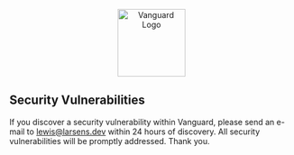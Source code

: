 <p align="center"><img src="https://i.imgur.com/wyPXdbX.png" width="120" alt="Vanguard Logo"></p>

## Security Vulnerabilities

If you discover a security vulnerability within Vanguard, please send an e-mail to [lewis@larsens.dev](mailto:lewis@larsens.dev) within 24 hours of discovery. All security vulnerabilities will be promptly addressed. Thank you.
